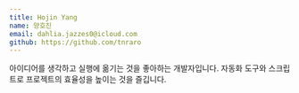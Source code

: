 ```yaml
---
title: Hojin Yang
name: 양호진
email: dahlia.jazzes0@icloud.com
github: https://github.com/tnraro
---
```


아이디어를 생각하고 실행에 옮기는 것을 좋아하는 개발자입니다. 자동화 도구와 스크립트로 프로젝트의 효율성을 높이는 것을 즐깁니다.